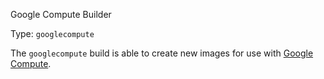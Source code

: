 Google Compute Builder

Type: `googlecompute`

The `googlecompute` build is able to create new images for use with
[Google Compute](https://cloud.google.com/products/compute-engine).
